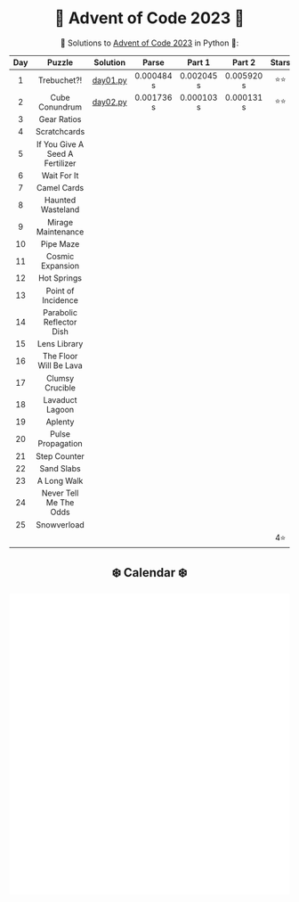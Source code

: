 <div align="center">

# 🎄 Advent of Code 2023 🎄

🎅 Solutions to [Advent of Code 2023](https://adventofcode.com/2023/) in Python 🐍:

| Day |             Puzzle              |          Solution          |   Parse    |   Part 1   |   Part 2   | Stars |
|:---:|:-------------------------------:|:--------------------------:|:----------:|:----------:|:----------:|:-----:|
|  1  |           Trebuchet?!           | [day01.py](Day01/day01.py) | 0.000484 s | 0.002045 s | 0.005920 s |  ⭐⭐   |
|  2  |         Cube Conundrum          | [day02.py](Day02/day02.py) | 0.001736 s | 0.000103 s | 0.000131 s |  ⭐⭐   |
|  3  |           Gear Ratios           |                            |            |            |            |       |
|  4  |          Scratchcards           |                            |            |            |            |       |
|  5  | If You Give A Seed A Fertilizer |                            |            |            |            |       |
|  6  |           Wait For It           |                            |            |            |            |       |
|  7  |           Camel Cards           |                            |            |            |            |
|  8  |        Haunted Wasteland        |                            |            |            |            |
|  9  |       Mirage Maintenance        |                            |            |            |            |
| 10  |            Pipe Maze            |                            |            |            |            |
| 11  |        Cosmic Expansion         |                            |            |            |            |
| 12  |           Hot Springs           |                            |            |            |            |
| 13  |       Point of Incidence        |                            |            |            |            |
| 14  |    Parabolic Reflector Dish     |                            |            |            |            |
| 15  |          Lens Library           |                            |            |            |            |
| 16  |     The Floor Will Be Lava      |                            |            |            |            |
| 17  |         Clumsy Crucible         |                            |            |            |            |
| 18  |         Lavaduct Lagoon         |                            |            |            |            |
| 19  |             Aplenty             |                            |            |            |            |
| 20  |        Pulse Propagation        |                            |            |            |            |
| 21  |          Step Counter           |                            |            |            |            |
| 22  |           Sand Slabs            |                            |            |            |            |
| 23  |           A Long Walk           |                            |            |            |            |
| 24  |     Never Tell Me The Odds      |                            |            |            |            |
| 25  |           Snowverload           |                            |            |            |            |
|     |                                 |                            |            |            |            |  4⭐   |

</div>

<div align="center">
    <h2>❄️ Calendar ❄️</h2>
    <picture>
        <source media="(min-width: 800px)" srcset="calendar.svg">
        <img src="calendar.svg" width="800" height="540">
    </picture>
</div>
